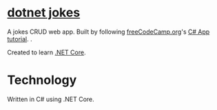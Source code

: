 # [dotnet jokes](https://www.youtube.com/watch?v=BfEjDD8mWYg&t=422s)

A jokes CRUD web app. Built by following [freeCodeCamp.org](https://www.youtube.com/channel/UC8butISFwT-Wl7EV0hUK0BQ)'s [C# App tutorial](https://www.youtube.com/watch?v=BfEjDD8mWYg&t=422s). .

Created to learn [.NET Core](https://dotnet.microsoft.com/download/dotnet-framework).

<!--
# Screenshots

 <p align="center">
  <img src="screenshots/placeholder" width="49%">
  <img src="screenshots/placeholder" width="49%">
</p> -->

# Technology

Written in C# using .NET Core.
